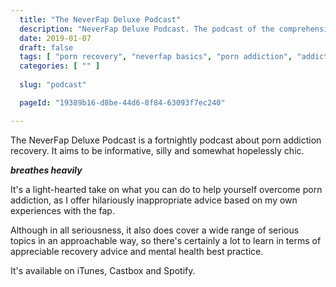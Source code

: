 ```yaml
---
  title: "The NeverFap Deluxe Podcast"
  description: "NeverFap Deluxe Podcast. The podcast of the comprehensive porn addiction recovery process."
  date: 2019-01-07
  draft: false
  tags: [ "porn recovery", "neverfap basics", "porn addiction", "addiction", "awareness", "nofap", "neverfap", "neverfap deluxe", "neverfap basics", "nofap practices", "neverfap practices" ]
  categories: [ "" ]
  
  slug: "podcast"

  pageId: "19389b16-d8be-44d6-8f84-63093f7ec240"

---
```


The NeverFap Deluxe Podcast is a fortnightly podcast about porn addiction recovery. It aims to be informative, silly and somewhat hopelessly chic.

***breathes heavily***

It's a light-hearted take on what you can do to help yourself overcome porn addiction, as I offer hilariously inappropriate advice based on my own experiences with the fap.

Although in all seriousness, it also does cover a wide range of serious topics in an approachable way, so there's certainly a lot to learn in terms of appreciable recovery advice and mental health best practice.

It's available on iTunes, Castbox and Spotify.
